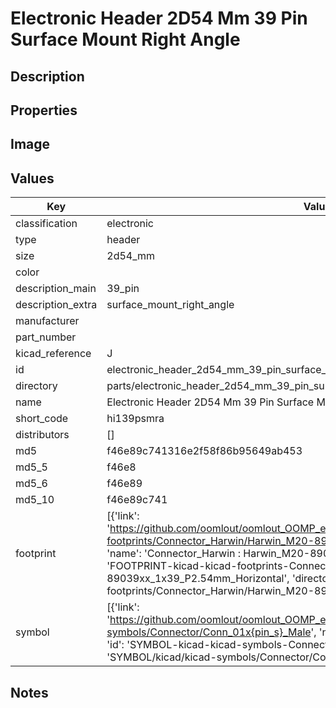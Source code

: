 # Electronic Header 2D54 Mm 39 Pin Surface Mount Right Angle

## Description

## Properties


## Image


## Values

| Key | Value |
| --- | --- |
| classification | electronic |
| type | header |
| size | 2d54_mm |
| color |  |
| description_main | 39_pin |
| description_extra | surface_mount_right_angle |
| manufacturer |  |
| part_number |  |
| kicad_reference | J |
| id | electronic_header_2d54_mm_39_pin_surface_mount_right_angle |
| directory | parts/electronic_header_2d54_mm_39_pin_surface_mount_right_angle |
| name | Electronic Header 2D54 Mm 39 Pin Surface Mount Right Angle |
| short_code | hi139psmra |
| distributors | [] |
| md5 | f46e89c741316e2f58f86b95649ab453 |
| md5_5 | f46e8 |
| md5_6 | f46e89 |
| md5_10 | f46e89c741 |
| footprint | [{'link': 'https://github.com/oomlout/oomlout_OOMP_eda_V2/tree/main/FOOTPRINT/kicad/kicad-footprints/Connector_Harwin/Harwin_M20-89039xx_1x39_P2.54mm_Horizontal', 'name': 'Connector_Harwin : Harwin_M20-89039xx_1x39_P2.54mm_Horizontal', 'id': 'FOOTPRINT-kicad-kicad-footprints-Connector_Harwin-Harwin_M20-89039xx_1x39_P2.54mm_Horizontal', 'directory': 'FOOTPRINT/kicad/kicad-footprints/Connector_Harwin/Harwin_M20-89039xx_1x39_P2.54mm_Horizontal/'}] |
| symbol | [{'link': 'https://github.com/oomlout/oomlout_OOMP_eda_V2/tree/main/SYMBOL/kicad/kicad-symbols/Connector/Conn_01x{pin_s}_Male', 'name': 'Connector : Conn_01x39_Male', 'id': 'SYMBOL-kicad-kicad-symbols-Connector-Conn_01x39_Male', 'directory': 'SYMBOL/kicad/kicad-symbols/Connector/Conn_01x39_Male/'}] |

## Notes

